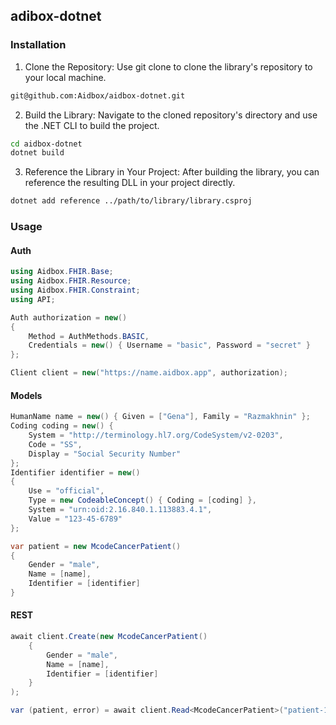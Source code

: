 ## adibox-dotnet

### Installation

1. Clone the Repository: Use git clone to clone the library's repository to your local machine.

```sh
git@github.com:Aidbox/aidbox-dotnet.git
```

2. Build the Library: Navigate to the cloned repository's directory and use the .NET CLI to build the project.

```sh
cd aidbox-dotnet
dotnet build
```

3. Reference the Library in Your Project: After building the library, you can reference the resulting DLL in your project directly.

```sh
dotnet add reference ../path/to/library/library.csproj
```

### Usage

#### Auth

```c#
using Aidbox.FHIR.Base;
using Aidbox.FHIR.Resource;
using Aidbox.FHIR.Constraint;
using API;

Auth authorization = new()
{
    Method = AuthMethods.BASIC,
    Credentials = new() { Username = "basic", Password = "secret" }
};

Client client = new("https://name.aidbox.app", authorization);
```

#### Models

```c#
HumanName name = new() { Given = ["Gena"], Family = "Razmakhnin" };
Coding coding = new() {
    System = "http://terminology.hl7.org/CodeSystem/v2-0203",
    Code = "SS",
    Display = "Social Security Number"
};
Identifier identifier = new()
{
    Use = "official",
    Type = new CodeableConcept() { Coding = [coding] },
    System = "urn:oid:2.16.840.1.113883.4.1",
    Value = "123-45-6789"
};

var patient = new McodeCancerPatient()
{
    Gender = "male",
    Name = [name],
    Identifier = [identifier]
}
```

#### REST

```c#
await client.Create(new McodeCancerPatient()
    {
        Gender = "male",
        Name = [name],
        Identifier = [identifier]
    }
);

var (patient, error) = await client.Read<McodeCancerPatient>("patient-1")
```
